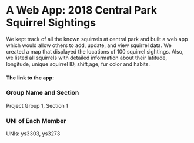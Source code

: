 <h1>A Web App: 2018 Central Park Squirrel Sightings</h1>
<p>
    We kept track of all the known squirrels at central park and built a web app which would allow others to add, update, and view squirrel data. We created a map that displayed the locations of 100 squirrel sightings. Also, we listed all squirrels with detailed information about their latitude, longitude, unique squirrel ID, shift,age, fur color and habits. 
</p>


<h4> The link to the app:</h4>


<h3>Group Name and Section</h3>
<p>Project Group 1, Section 1</p>


<h3> UNI of Each Member</h3>
  <p> UNIs: ys3303, ys3273</p>


